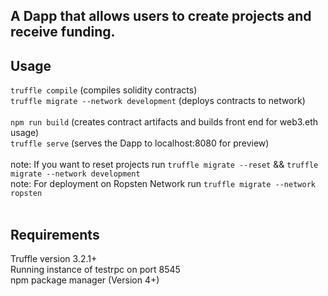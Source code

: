 ## A Dapp that allows users to create projects and receive funding. 

## Usage
`truffle compile`   (compiles solidity contracts)
<br>
`truffle migrate --network development`   (deploys contracts to network)<br>
<br>
`npm run build` (creates contract artifacts and builds front end for web3.eth usage)
<br>
`truffle serve`  (serves the Dapp to localhost:8080 for preview)
<br>
 <br>
  note: If you want to reset projects run `truffle migrate --reset`  &&  `truffle migrate --network development` 
 <br>
  note: For deployment on Ropsten Network run `truffle migrate --network ropsten`
 <br>
 <br>
## Requirements
Truffle version 3.2.1+
<br>
Running instance of testrpc on port 8545
<br>
npm package manager  (Version 4+)
